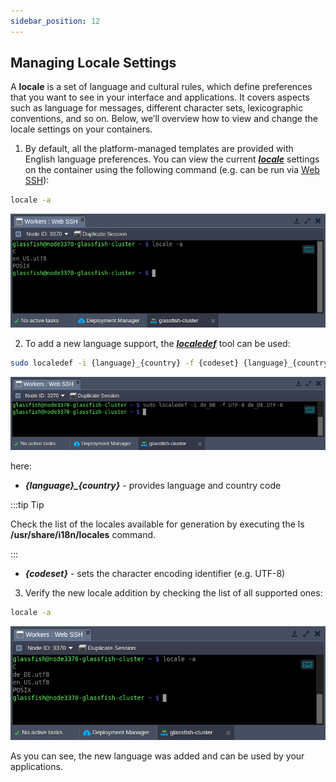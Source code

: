 ```yaml
---
sidebar_position: 12
---
```


## Managing Locale Settings

A **locale** is a set of language and cultural rules, which define preferences that you want to see in your interface and applications. It covers aspects such as language for messages, different character sets, lexicographic conventions, and so on. Below, we’ll overview how to view and change the locale settings on your containers.

1. By default, all the platform-managed templates are provided with English language preferences. You can view the current [**_locale_**](https://cloudmydc.com/) settings on the container using the following command (e.g. can be run via [Web SSH](http://localhost:3000/docs/Deployment%20Tools/SSH/SSH%20Access/Web%20SSH)):

```bash
locale -a
```

<div style={{
    display:'flex',
    justifyContent: 'center',
    margin: '0 0 1rem 0'
}}>

![Locale Dropdown](./img/ManagingLocaleSettings/01-container-default-locale-settings.png)

</div>

2. To add a new language support, the [**_localedef_**](https://cloudmydc.com/) tool can be used:

```bash
sudo localedef -i {language}_{country} -f {codeset} {language}_{country}.{codeset}
```

<div style={{
    display:'flex',
    justifyContent: 'center',
    margin: '0 0 1rem 0'
}}>

![Locale Dropdown](./img/ManagingLocaleSettings/02-localedef-to-add-new-locale.png)

</div>

here:

- **_{language}\_{country}_** - provides language and country code

:::tip Tip

Check the list of the locales available for generation by executing the ls **/usr/share/i18n/locales** command.

:::

- **_{codeset}_** - sets the character encoding identifier (e.g. UTF-8)

3. Verify the new locale addition by checking the list of all supported ones:

```bash
locale -a
```

<div style={{
    display:'flex',
    justifyContent: 'center',
    margin: '0 0 1rem 0'
}}>

![Locale Dropdown](./img/ManagingLocaleSettings/03-list-locale-settings.png)

</div>

As you can see, the new language was added and can be used by your applications.
